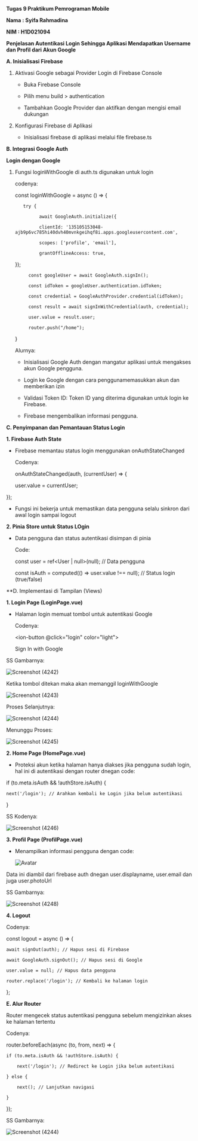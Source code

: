 **Tugas 9 Praktikum Pemrograman Mobile**

**Nama  : Syifa Rahmadina**

**NIM  : H1D021094**

**Penjelasan Autentikasi Login Sehingga Aplikasi Mendapatkan Username dan Profil dari Akun Google**



**A. Inisialisasi Firebase**

1. Aktivasi Google sebagai Provider Login di Firebase Console

   - Buka Firebase Console
  
   - Pilih menu build > authentication
  
   - Tambahkan Google Provider dan aktifkan dengan mengisi email dukungan
     
2. Konfigurasi Firebase di Aplikasi

   - Inisialisasi firebase di aplikasi melalui file firebase.ts



**B. Integrasi Google Auth**

**Login dengan Google**

1. Fungsi loginWithGoogle di auth.ts digunakan untuk login

   codenya:

    const loginWithGoogle = async () => {

          try {

                await GoogleAuth.initialize({

                clientId: '135105153048-ajb9p6vc785hi40dvh40mvnkgeihqf8i.apps.googleusercontent.com',

                scopes: ['profile', 'email'],

                grantOfflineAccess: true,

    });

            const googleUser = await GoogleAuth.signIn();

            const idToken = googleUser.authentication.idToken;

            const credential = GoogleAuthProvider.credential(idToken);

            const result = await signInWithCredential(auth, credential);

            user.value = result.user;

            router.push("/home");

   } 

   Alurnya:

   - Inisialisasi Google Auth dengan mangatur aplikasi untuk mengakses akun Google pengguna.
  
   - Login ke Google dengan cara penggunamemasukkan akun dan memberikan izin
  
   - Validasi Token ID: Token ID yang diterima digunakan untuk login ke Firebase.
  
   - Firebase mengembalikan informasi pengguna.
  


**C. Penyimpanan dan Pemantauan Status Login**


**1. Firebase Auth State**

- Firebase memantau status login menggunakan onAuthStateChanged

  Codenya:

  onAuthStateChanged(auth, (currentUser) => {

   user.value = currentUser; 

});

- Fungsi ini bekerja untuk memastikan data pengguna selalu sinkron dari awal login sampai logout


**2. Pinia Store untuk Status LOgin**

- Data pengguna dan status autentikasi disimpan di pinia

  Code:

  const user = ref<User | null>(null); // Data pengguna

   const isAuth = computed(() => user.value !== null); // Status login (true/false)



**D. Implementasi di Tampilan (Views)


**1. Login Page (LoginPage.vue)**

- Halaman login memuat tombol untuk autentikasi Google

  Codenya:

  <ion-button @click="login" color="light">

   <ion-icon slot="start" :icon="logoGoogle"></ion-icon>

    <ion-label>Sign In with Google</ion-label>

</ion-button>

SS Gambarnya:

![Screenshot (4242)](https://github.com/user-attachments/assets/4c8c984d-6aeb-42ab-a78b-b09d4ac01543)

Ketika tombol ditekan maka akan memanggil loginWithGoogle

![Screenshot (4243)](https://github.com/user-attachments/assets/1933d03a-059b-4b1b-8d63-b07ec8340b0f)

Proses Selanjutnya:

![Screenshot (4244)](https://github.com/user-attachments/assets/d71558fc-005c-4f66-95aa-fc44429cbc3b)

Menunggu Proses:

![Screenshot (4245)](https://github.com/user-attachments/assets/bde80d76-8c56-4a43-8ce6-ac45e97b3a54)


**2. Home Page (HomePage.vue)**

- Proteksi akun ketika halaman hanya diakses jika pengguna sudah login, hal ini di autentikasi dengan router dnegan code:

if (to.meta.isAuth && !authStore.isAuth) {
    
    next('/login'); // Arahkan kembali ke Login jika belum autentikasi

}

SS Kodenya:

![Screenshot (4246)](https://github.com/user-attachments/assets/d590be9e-ad6a-4bb9-ae53-484e7373d9fc)


**3. Profil Page (ProfilPage.vue)**

- Menampilkan informasi pengguna dengan code:

  <ion-avatar>
   
     <img alt="Avatar" :src="userPhoto" />

</ion-avatar>

<ion-item>

   <ion-input label="Nama" :value="user?.displayName" readonly></ion-input>

</ion-item>

<ion-item>

   <ion-input label="Email" :value="user?.email" readonly></ion-input>

</ion-item>

Data ini diambil dari firebase auth dnegan user.displayname, user.email dan juga user.photoUrl

SS Gambarnya:

![Screenshot (4248)](https://github.com/user-attachments/assets/4761123b-b401-4da8-ad0c-a58e7012dc52)


**4. Logout**

Codenya:

const logout = async () => {
  
    await signOut(auth); // Hapus sesi di Firebase
    
    await GoogleAuth.signOut(); // Hapus sesi di Google
    
    user.value = null; // Hapus data pengguna
    
    router.replace('/login'); // Kembali ke halaman login

};



**E. Alur Router**

Router mengecek status autentikasi pengguna sebelum mengizinkan akses ke halaman tertentu

Codenya:

router.beforeEach(async (to, from, next) => {

    if (to.meta.isAuth && !authStore.isAuth) {
    
        next('/login'); // Redirect ke Login jika belum autentikasi
    
    } else {
    
        next(); // Lanjutkan navigasi
    
    }

});

SS Gambarnya:

![Screenshot (4244)](https://github.com/user-attachments/assets/8a378742-eee2-4f91-855a-88b56eb83737)







   
